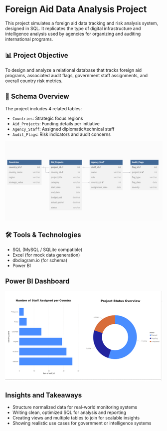 # Foreign Aid Data Analysis Project

This project simulates a foreign aid data tracking and risk analysis system, designed in SQL. It replicates the type of digital infrastructure and intelligence analysis used by agencies for organizing and auditing international programs.

## 📊 Project Objective

To design and analyze a relational database that tracks foreign aid programs, associated audit flags, government staff assignments, and overall country risk metrics.

## 🧱 Schema Overview

The project includes 4 related tables:
- `Countries`: Strategic focus regions
- `Aid_Projects`: Funding details per initiative
- `Agency_Staff`: Assigned diplomatic/technical staff
- `Audit_Flags`: Risk indicators and audit concerns

![Schema Diagram](diagrams/ForiegnAidDataAnalystDiagram.png)

## 🛠 Tools & Technologies

- SQL (MySQL / SQLite compatible)
- Excel (for mock data generation)
- dbdiagram.io (for schema)
- Power BI

## Power BI Dashboard
![Dashboard Overview](diagrams/powerBI.png)



## Insights and Takeaways
- Structure normalized data for real-world monitoring systems
- Writing clean, optimized SQL for analysis and reporting
- Creating views and multiple tables to join for scalable insights
- Showing realistic use cases for government or intelligence systems

